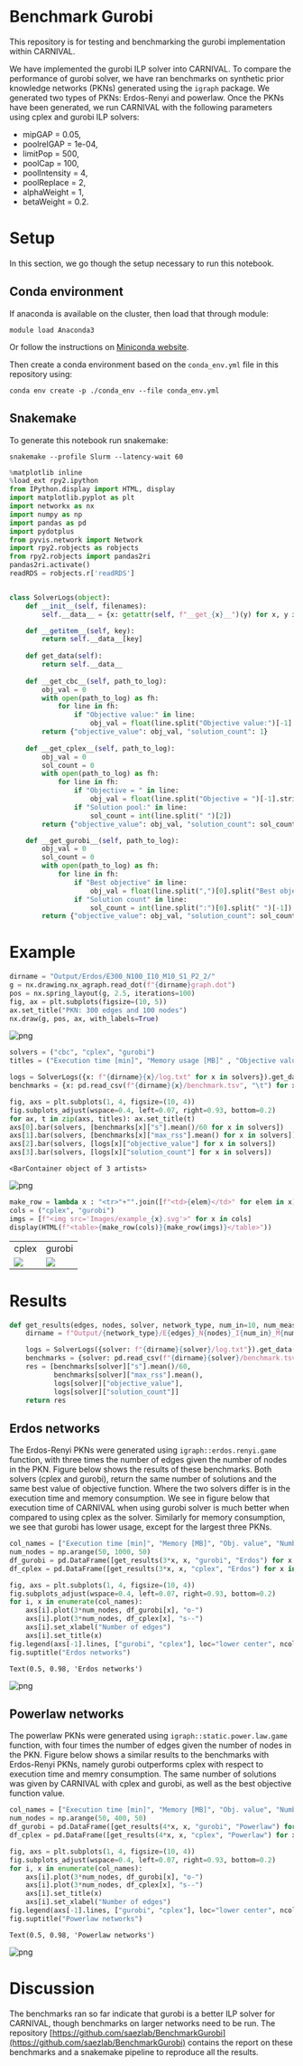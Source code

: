 # Benchmark Gurobi

This repository is for testing and benchmarking the gurobi implementation within CARNIVAL.

We have implemented the gurobi ILP solver into CARNIVAL. To compare the performance of gurobi solver, we have ran benchmarks on synthetic prior knowledge networks (PKNs) generated using the `igraph` package. We generated two types of PKNs: Erdos-Renyi and powerlaw. Once the PKNs have been generated, we run CARNIVAL with the following parameters using cplex and gurobi ILP solvers:

* mipGAP = 0.05,
* poolrelGAP = 1e-04,
* limitPop = 500,
* poolCap = 100,
* poolIntensity = 4,
* poolReplace = 2,
* alphaWeight = 1,
* betaWeight = 0.2.

# Setup

In this section, we go though the setup necessary to run this notebook. 

## Conda environment

If anaconda is available on the cluster, then load that through module:
```
module load Anaconda3
```
Or follow the instructions on [Miniconda website](https://docs.conda.io/en/latest/miniconda.html).

Then create a conda environment based on the `conda_env.yml` file in this repository using:
```
conda env create -p ./conda_env --file conda_env.yml
```

## Snakemake

To generate this notebook run snakemake:
```
snakemake --profile Slurm --latency-wait 60
```


```python
%matplotlib inline
%load_ext rpy2.ipython
from IPython.display import HTML, display
import matplotlib.pyplot as plt
import networkx as nx
import numpy as np
import pandas as pd
import pydotplus
from pyvis.network import Network
import rpy2.robjects as robjects
from rpy2.robjects import pandas2ri
pandas2ri.activate()
readRDS = robjects.r['readRDS']


class SolverLogs(object):
    def __init__(self, filenames):
        self.__data__ = {x: getattr(self, f"__get_{x}__")(y) for x, y in filenames.items()}

    def __getitem__(self, key):
        return self.__data__[key]
    
    def get_data(self):
        return self.__data__
        
    def __get_cbc__(self, path_to_log):
        obj_val = 0
        with open(path_to_log) as fh:
            for line in fh:
                if "Objective value:" in line:
                    obj_val = float(line.split("Objective value:")[-1].strip("\n "))
        return {"objective_value": obj_val, "solution_count": 1}
    
    def __get_cplex__(self, path_to_log):
        obj_val = 0
        sol_count = 0
        with open(path_to_log) as fh:
            for line in fh:
                if "Objective = " in line:
                    obj_val = float(line.split("Objective = ")[-1].strip("\n "))
                if "Solution pool:" in line:
                    sol_count = int(line.split(" ")[2])
        return {"objective_value": obj_val, "solution_count": sol_count}

    def __get_gurobi__(self, path_to_log):
        obj_val = 0
        sol_count = 0
        with open(path_to_log) as fh:
            for line in fh:
                if "Best objective" in line:
                    obj_val = float(line.split(",")[0].split("Best objective")[-1].strip("\n "))
                if "Solution count" in line:
                    sol_count = int(line.split(":")[0].split(" ")[-1])
        return {"objective_value": obj_val, "solution_count": sol_count}
```

# Example 


```python
dirname = "Output/Erdos/E300_N100_I10_M10_S1_P2_2/"
g = nx.drawing.nx_agraph.read_dot(f"{dirname}graph.dot")
pos = nx.spring_layout(g, 2.5, iterations=100)
fig, ax = plt.subplots(figsize=(10, 5))
ax.set_title("PKN: 300 edges and 100 nodes")
nx.draw(g, pos, ax, with_labels=True)
```


![png](Images/main.py_3_0.png)



```python
solvers = ("cbc", "cplex", "gurobi")
titles = ("Execution time [min]", "Memory usage [MB]" , "Objective value", "Number of solutions")

logs = SolverLogs({x: f"{dirname}{x}/log.txt" for x in solvers}).get_data()
benchmarks = {x: pd.read_csv(f"{dirname}{x}/benchmark.tsv", "\t") for x in solvers}

fig, axs = plt.subplots(1, 4, figsize=(10, 4))
fig.subplots_adjust(wspace=0.4, left=0.07, right=0.93, bottom=0.2)
for ax, t in zip(axs, titles): ax.set_title(t)
axs[0].bar(solvers, [benchmarks[x]["s"].mean()/60 for x in solvers])
axs[1].bar(solvers, [benchmarks[x]["max_rss"].mean() for x in solvers])
axs[2].bar(solvers, [logs[x]["objective_value"] for x in solvers])
axs[3].bar(solvers, [logs[x]["solution_count"] for x in solvers])
```




    <BarContainer object of 3 artists>




![png](Images/main.py_4_1.png)



```python
make_row = lambda x : "<tr>"+"".join([f"<td>{elem}</td>" for elem in x])+"</tr>"
cols = ("cplex", "gurobi")
imgs = [f"<img src='Images/example_{x}.svg'>" for x in cols]
display(HTML(f"<table>{make_row(cols)}{make_row(imgs)}</table>"))
```


<table><tr><td>cplex</td><td>gurobi</td></tr><tr><td><img src='Images/example_cplex.svg'></td><td><img src='Images/example_gurobi.svg'></td></tr></table>


# Results


```python
def get_results(edges, nodes, solver, network_type, num_in=10, num_meas=10):
    dirname = f"Output/{network_type}/E{edges}_N{nodes}_I{num_in}_M{num_meas}_S1_P2_2/"

    logs = SolverLogs({solver: f"{dirname}{solver}/log.txt"}).get_data()
    benchmarks = {solver: pd.read_csv(f"{dirname}{solver}/benchmark.tsv", "\t")}
    res = [benchmarks[solver]["s"].mean()/60, 
           benchmarks[solver]["max_rss"].mean(),
           logs[solver]["objective_value"], 
           logs[solver]["solution_count"]]
    return res
```

## Erdos networks

The Erdos-Renyi PKNs were generated using `igraph::erdos.renyi.game` function, with three times the number of edges given the number of nodes in the PKN. Figure below shows the results of these benchmarks. Both solvers (cplex and gurobi), return the same number of solutions and the same best value of objective function. Where the two solvers differ is in the execution time and memory consumption. We see in figure below that execution time of CARNIVAL when using gurobi solver is much better when compared to using cplex as the solver. Similarly for memory consumption, we see that gurobi has lower usage, except for the largest three PKNs.


```python
col_names = ["Execution time [min]", "Memory [MB]", "Obj. value", "Number of solutions"]
num_nodes = np.arange(50, 1000, 50)
df_gurobi = pd.DataFrame([get_results(3*x, x, "gurobi", "Erdos") for x in num_nodes], columns=col_names)
df_cplex = pd.DataFrame([get_results(3*x, x, "cplex", "Erdos") for x in num_nodes], columns=col_names)

fig, axs = plt.subplots(1, 4, figsize=(10, 4))
fig.subplots_adjust(wspace=0.4, left=0.07, right=0.93, bottom=0.2)
for i, x in enumerate(col_names):
    axs[i].plot(3*num_nodes, df_gurobi[x], "o-")
    axs[i].plot(3*num_nodes, df_cplex[x], "s--")
    axs[i].set_xlabel("Number of edges")
    axs[i].set_title(x)
fig.legend(axs[-1].lines, ["gurobi", "cplex"], loc="lower center", ncol=2)
fig.suptitle("Erdos networks")
```




    Text(0.5, 0.98, 'Erdos networks')




![png](Images/main.py_9_1.png)


## Powerlaw networks

The powerlaw PKNs were generated using `igraph::static.power.law.game` function, with four times the number of edges given the number of nodes in the PKN. Figure below shows a similar results to the benchmarks with Erdos-Renyi PKNs, namely gurobi outperforms cplex with respect to execution time and memry consumption. The same number of solutions was given by CARNIVAL with cplex and gurobi, as well as the best objective function value.


```python
col_names = ["Execution time [min]", "Memory [MB]", "Obj. value", "Number of solutions"]
num_nodes = np.arange(50, 400, 50)
df_gurobi = pd.DataFrame([get_results(4*x, x, "gurobi", "Powerlaw") for x in num_nodes], columns=col_names)
df_cplex = pd.DataFrame([get_results(4*x, x, "cplex", "Powerlaw") for x in num_nodes], columns=col_names)

fig, axs = plt.subplots(1, 4, figsize=(10, 4))
fig.subplots_adjust(wspace=0.4, left=0.07, right=0.93, bottom=0.2)
for i, x in enumerate(col_names):
    axs[i].plot(3*num_nodes, df_gurobi[x], "o-")
    axs[i].plot(3*num_nodes, df_cplex[x], "s--")
    axs[i].set_title(x)
    axs[i].set_xlabel("Number of edges")
fig.legend(axs[-1].lines, ["gurobi", "cplex"], loc="lower center", ncol=2)
fig.suptitle("Powerlaw networks")
```




    Text(0.5, 0.98, 'Powerlaw networks')




![png](Images/main.py_11_1.png)


# Discussion

The benchmarks ran so far indicate that gurobi is a better ILP solver for CARNIVAL, though benchmarks on larger networks need to be run. The repository [https://github.com/saezlab/BenchmarkGurobi](https://github.com/saezlab/BenchmarkGurobi) contains the report on these benchmarks and a snakemake pipeline to reproduce all the results.
